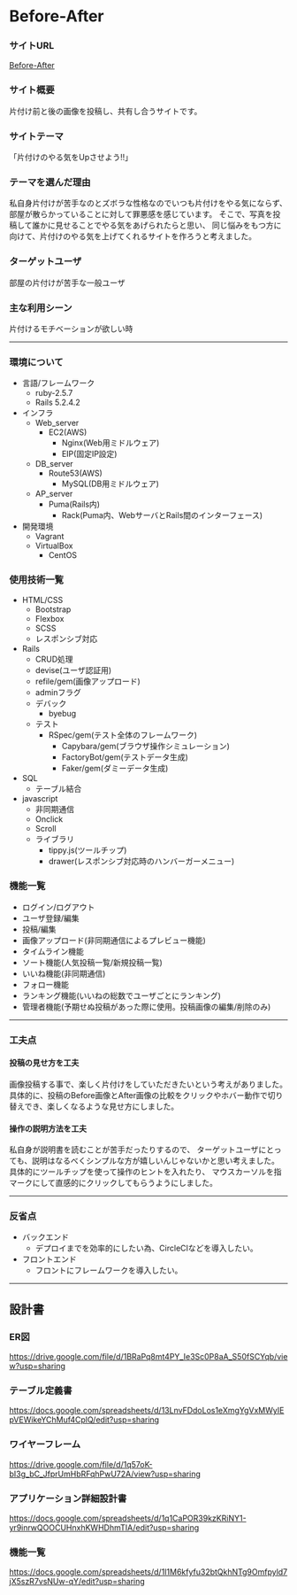 # Before-After

### サイトURL
<a href="https://beforeafter.work/">Before-After</a>

### サイト概要
片付け前と後の画像を投稿し、共有し合うサイトです。

### サイトテーマ
「片付けのやる気をUpさせよう!!」

### テーマを選んだ理由
私自身片付けが苦手なのとズボラな性格なのでいつも片付けをやる気にならず、
部屋が散らかっていることに対して罪悪感を感じています。
そこで、写真を投稿して誰かに見せることでやる気をあげられたらと思い、
同じ悩みをもつ方に向けて、片付けのやる気を上げてくれるサイトを作ろうと考えました。

### ターゲットユーザ
部屋の片付けが苦手な一般ユーザ

### 主な利用シーン
片付けるモチベーションが欲しい時

***

### 環境について

- 言語/フレームワーク
  - ruby-2.5.7
  - Rails 5.2.4.2
- インフラ
  - Web_server
    - EC2(AWS)
      - Nginx(Web用ミドルウェア)
      - EIP(固定IP設定)
  - DB_server
    - Route53(AWS)
      - MySQL(DB用ミドルウェア)
  - AP_server
    - Puma(Rails内)
      - Rack(Puma内、WebサーバとRails間のインターフェース)
- 開発環境
  - Vagrant
  - VirtualBox
    - CentOS

### 使用技術一覧

- HTML/CSS
  - Bootstrap
  - Flexbox
  - SCSS
  - レスポンシブ対応
- Rails
  - CRUD処理
  - devise(ユーザ認証用)
  - refile/gem(画像アップロード)
  - adminフラグ
  - デバック
    - byebug
  - テスト
    - RSpec/gem(テスト全体のフレームワーク)
      - Capybara/gem(ブラウザ操作シミュレーション)
      - FactoryBot/gem(テストデータ生成)
      - Faker/gem(ダミーデータ生成)
- SQL
  - テーブル結合
- javascript
  - 非同期通信
  - Onclick
  - Scroll
  - ライブラリ
    - tippy.js(ツールチップ)
    - drawer(レスポンシブ対応時のハンバーガーメニュー)

### 機能一覧
- ログイン/ログアウト
- ユーザ登録/編集
- 投稿/編集
- 画像アップロード(非同期通信によるプレビュー機能)
- タイムライン機能
- ソート機能(人気投稿一覧/新規投稿一覧)
- いいね機能(非同期通信)
- フォロー機能
- ランキング機能(いいねの総数でユーザごとにランキング)
- 管理者機能(予期せぬ投稿があった際に使用。投稿画像の編集/削除のみ)

***

### 工夫点

#### 投稿の見せ方を工夫
画像投稿する事で、楽しく片付けをしていただきたいという考えがありました。
具体的に、投稿のBefore画像とAfter画像の比較をクリックやホバー動作で切り替えでき、楽しくなるような見せ方にしました。

#### 操作の説明方法を工夫
私自身が説明書を読むことが苦手だったりするので、
ターゲットユーザにとっても、説明はなるべくシンプルな方が嬉しいんじゃないかと思い考えました。
具体的にツールチップを使って操作のヒントを入れたり、
マウスカーソルを指マークにして直感的にクリックしてもらうようにしました。

***

### 反省点
- バックエンド
  - デプロイまでを効率的にしたい為、CircleCIなどを導入したい。
- フロントエンド
  - フロントにフレームワークを導入したい。
  
***

## 設計書

### ER図
<https://drive.google.com/file/d/1BRaPq8mt4PY_Ie3Sc0P8aA_S50fSCYqb/view?usp=sharing>

### テーブル定義書
<https://docs.google.com/spreadsheets/d/13LnvFDdoLos1eXmgYgVxMWyIEpVEWikeYChMuf4CplQ/edit?usp=sharing>

### ワイヤーフレーム
<https://drive.google.com/file/d/1q57oK-bI3g_bC_JfprUmHbRFqhPwU72A/view?usp=sharing>

### アプリケーション詳細設計書
<https://docs.google.com/spreadsheets/d/1q1CaPOR39kzKRiNY1-yr9inrwQOOCUHnxhKWHDhmTIA/edit?usp=sharing>

### 機能一覧
<https://docs.google.com/spreadsheets/d/1I1M6kfyfu32btQkhNTg9Omfpyld7jX5szR7vsNUw-qY/edit?usp=sharing>